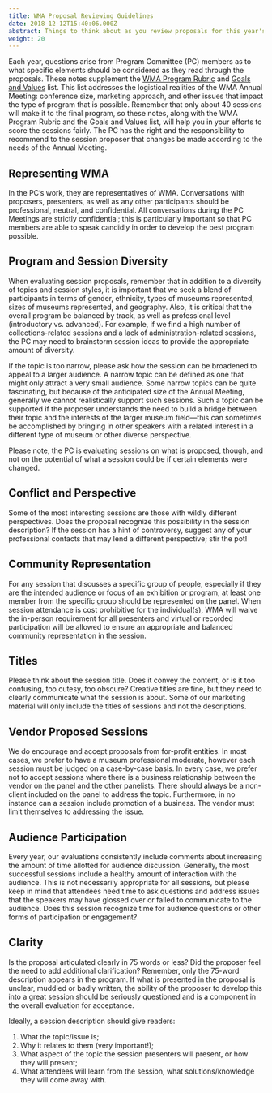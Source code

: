```yaml
---
title: WMA Proposal Reviewing Guidelines
date: 2018-12-12T15:40:06.000Z
abstract: Things to think about as you review proposals for this year's WMA conference.
weight: 20
---
```

Each year, questions arise from Program Committee (PC) members as to what specific elements should be considered as they read through the proposals. These notes supplement the [WMA Program Rubric](https://westmuse.org/sites/westmuse.org/files/documents/WMA2023/WMA%20Program%20Rubric.docx) and [Goals and Values](https://pc.westmuse.org/pc-materials/goals-values/) list. This list addresses the logistical realities of the WMA Annual Meeting: conference size, marketing approach, and other issues that impact the type of program that is possible. Remember that only about 40 sessions will make it to the final program, so these notes, along with the WMA Program Rubric and the Goals and Values list, will help you in your efforts to score the sessions fairly. The PC has the right and the responsibility to recommend to the session proposer that changes be made according to the needs of the Annual Meeting.

## Representing WMA

In the PC’s work, they are representatives of WMA. Conversations with proposers, presenters, as well as any other participants should be professional, neutral, and confidential. All conversations during the PC Meetings are strictly confidential; this is particularly important so that PC members are able to speak candidly in order to develop the best program possible.

## Program and Session Diversity

When evaluating session proposals, remember that in addition to a diversity of topics and session styles, it is important that we seek a blend of participants in terms of gender, ethnicity, types of museums represented, sizes of museums represented, and geography. Also, it is critical that the overall program be balanced by track, as well as professional level (introductory vs. advanced). For example, if we find a high number of collections-related sessions and a lack of administration-related sessions, the PC may need to brainstorm session ideas to provide the appropriate amount of diversity.

If the topic is too narrow, please ask how the session can be broadened to appeal to a larger audience. A narrow topic can be defined as one that might only attract a very small audience. Some narrow topics can be quite fascinating, but because of the anticipated size of the Annual Meeting, generally we cannot realistically support such sessions. Such a topic can be supported if the proposer understands the need to build a bridge between their topic and the interests of the larger museum field—this can sometimes be accomplished by bringing in other speakers with a related interest in a different type of museum or other diverse perspective. 

Please note, the PC is evaluating sessions on what is proposed, though, and not on the potential of what a session could be if certain elements were changed.

## Conflict and Perspective

Some of the most interesting sessions are those with wildly different perspectives. Does the proposal recognize this possibility in the session description? If the session has a hint of controversy, suggest any of your professional contacts that may lend a different perspective; stir the pot!

## Community Representation

For any session that discusses a specific group of people, especially if they are the intended audience or focus of an exhibition or program, at least one member from the specific group should be represented on the panel. When session attendance is cost prohibitive for the individual(s), WMA will waive the in-person requirement for all presenters and virtual or recorded participation will be allowed to ensure an appropriate and balanced community representation in the session.

## Titles

Please think about the session title. Does it convey the content, or is it too confusing, too cutesy, too obscure? Creative titles are fine, but they need to clearly communicate what the session is about. Some of our marketing material will only include the titles of sessions and not the descriptions.

## Vendor Proposed Sessions

We do encourage and accept proposals from for-profit entities. In most cases, we prefer to have a museum professional moderate, however each session must be judged on a case-by-case basis. In every case, we prefer not to accept sessions where there is a business relationship between the vendor on the panel and the other panelists. There should always be a non-client included on the panel to address the topic. Furthermore, in no instance can a session include promotion of a business. The vendor must limit themselves to addressing the issue.

## Audience Participation

Every year, our evaluations consistently include comments about increasing the amount of time allotted for audience discussion. Generally, the most successful sessions include a healthy amount of interaction with the audience. This is not necessarily appropriate for all sessions, but please keep in mind that attendees need time to ask questions and address issues that the speakers may have glossed over or failed to communicate to the audience. Does this session recognize time for audience questions or other forms of participation or engagement?

## Clarity

Is the proposal articulated clearly in 75 words or less? Did the proposer feel the need to add additional clarification? Remember, only the 75-word description appears in the program. If what is presented in the proposal is unclear, muddled or badly written, the ability of the proposer to develop this into a great session should be seriously questioned and is a component in the overall evaluation for acceptance.

Ideally, a session description should give readers:

1. What the topic/issue is;
2. Why it relates to them (very important!);
3. What aspect of the topic the session presenters will present, or how they will present;
4. What attendees will learn from the session, what solutions/knowledge they will come away with.